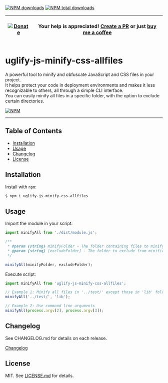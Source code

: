 [![NPM downloads][npm-downloads]][npm-url]
[![NPM total downloads][npm-total-downloads]][npm-url]

| &nbsp;<br>[![Donate][donate-badge]][donate-url] <br>&nbsp; | Your help is appreciated! [Create a PR][create-pr] or just [buy me a coffee][donate-url] |
| ---------------------------------------------------------- | ---------------------------------------------------------------------------------------- |

[npm-url]: https://www.npmjs.com/package/uglify-js-minify-css-allfiles
[npm-downloads]: https://img.shields.io/npm/dm/uglify-js-minify-css-allfiles.svg
[npm-total-downloads]: https://img.shields.io/npm/dt/uglify-js-minify-css-allfiles.svg?label=total+downloads
[donate-badge]: https://img.shields.io/badge/Buy%20me%20a%20coffee-Donate-red.svg
[donate-url]: https://github.com/sponsors/oinochoe
[create-pr]: https://github.com/oinochoe/uglify-js-minify-css-allfiles/pulls

# uglify-js-minify-css-allfiles

A powerful tool to minify and obfuscate JavaScript and CSS files in your project.  
It helps protect your code in deployment environments and makes it less recognizable to others, all through a simple CLI interface.  
You can easily minify all files in a specific folder, with the option to exclude certain directories.

[![NPM](https://nodei.co/npm/uglify-js-minify-css-allfiles.png?downloads=true&stars=true)](https://www.npmjs.com/package/uglify-js-minify-css-allfiles)

---

## Table of Contents

-   [Installation](#installation)
-   [Usage](#usage)
-   [Changelog](#changelog)
-   [License](#license)

## Installation

Install with `npm`:

```bash
$ npm i uglify-js-minify-css-allfiles
```

## Usage

Import the module in your script:

```js
import minifyAll from './dist/module.js';

/**
 * @param {string} minifyFolder - The folder containing files to minify.
 * @param {string} [excludeFolder] - The folder to exclude from minification (optional).
 */

minifyAll(minifyFolder, excludeFolder);
```

Execute script:

```js
import minifyAll from 'uglify-js-minify-css-allfiles';

// Example 1: Minify all files in '../test/' except those in 'lib' folder
minifyAll('../test/', 'lib');

// Example 2: Use command line arguments
minifyAll(process.argv[2], process.argv[3]);
```

## Changelog

See CHANGELOG.md for details on each release.

[Changelog](/CHANGELOG.md)

## License

MIT. See [LICENSE.md](https://github.com/oinochoe/uglify-js-minify-css-allfiles/blob/master/LICENSE) for details.

